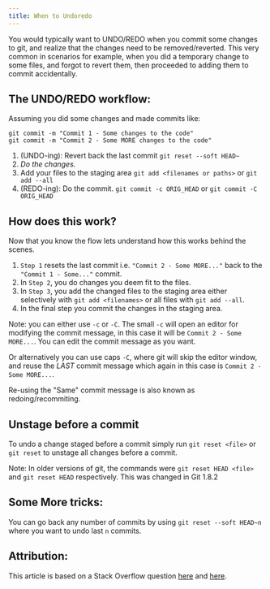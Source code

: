 ```yaml
---
title: When to Undoredo
---
```

You would typically want to UNDO/REDO when you commit some changes to git, and realize that the changes need to be removed/reverted. This very common in scenarios for example, when you did a temporary change to some files, and forgot to revert them, then proceeded to adding them to commit accidentally.

## The UNDO/REDO workflow:

Assuming you did some changes and made commits like:

```shell
git commit -m "Commit 1 - Some changes to the code"
git commit -m "Commit 2 - Some MORE changes to the code"
```

1.  (UNDO-ing): Revert back the last commit `git reset --soft HEAD~`
2.  _Do the changes._
3.  Add your files to the staging area `git add <filenames or paths>` or `git add --all`
4.  (REDO-ing): Do the commit. `git commit -c ORIG_HEAD` or `git commit -C ORIG_HEAD`

## How does this work?

Now that you know the flow lets understand how this works behind the scenes.

1.  `Step 1` resets the last commit i.e. `"Commit 2 - Some MORE..."` back to the `"Commit 1 - Some..."` commit.
2.  In `Step 2`, you do changes you deem fit to the files.
3.  In `Step 3`, you add the changed files to the staging area either selectively with `git add <filenames>` or all files with `git add --all`.
4.  In the final step you commit the changes in the staging area.

Note: you can either use `-c` or `-C`. The small `-c` will open an editor for modifying the commit message, in this case it will be `Commit 2 - Some MORE...`. You can edit the commit message as you want.

Or alternatively you can use caps `-C`, where git will skip the editor window, and reuse the _LAST_ commit message which again in this case is `Commit 2 - Some MORE...`.

Re-using the "Same" commit message is also known as redoing/recommiting.

## Unstage before a commit

To undo a change staged before a commit simply run `git reset <file>` or `git reset` to unstage all changes before a commit.

Note: In older versions of git, the commands were `git reset HEAD <file>` and `git reset HEAD` respectively. This was changed in Git 1.8.2

## Some More tricks:

You can go back any number of commits by using `git reset --soft HEAD~n` where you want to undo last `n` commits.

## Attribution:

This article is based on a Stack Overflow question <a href='http://stackoverflow.com/questions/927358/how-do-you-undo-the-last-commit/927386#927386' target='_blank' rel='nofollow'>here</a> and <a href='http://stackoverflow.com/questions/348170/undo-git-add-before-commit/348234#348234' target='_blank' rel='nofollow'>here</a>.
